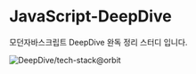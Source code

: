 # JavaScript-DeepDive
모던자바스크립트 DeepDive 완독 정리 스터디 입니다.

![DeepDive/tech-stack@orbit](https://tech-stack.wontory.dev/api/orbit?text=JS&slugs=javascript)
